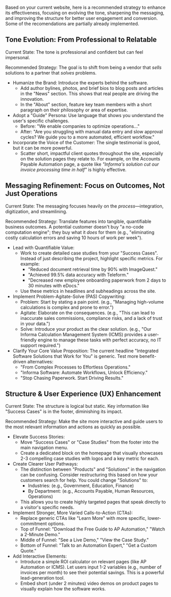 Based on your current website, here is a recommended strategy to enhance its effectiveness, focusing on evolving the tone, sharpening the messaging, and improving the structure for better user engagement and conversion. Some of the recomendations are partially already implemented.

## Tone Evolution: From Professional to Relatable

Current State: The tone is professional and confident but can feel impersonal.

Recommended Strategy:
The goal is to shift from being a vendor that *sells* solutions to a partner that *solves* problems.

* Humanize the Brand: Introduce the experts behind the software.
    * Add author bylines, photos, and brief bios to blog posts and articles in the "News" section. This shows that real people are driving the innovation.
    * In the "About" section, feature key team members with a short paragraph on their philosophy or area of expertise.
* Adopt a "Guide" Persona: Use language that shows you understand the user's specific challenges.
    * Before: "We enable companies to optimize operations..."
    * After: "Are you struggling with manual data entry and slow approval cycles? We guide you to a more automated, efficient workflow."
* Incorporate the Voice of the Customer: The single testimonial is good, but it can be more powerful.
    * Scatter short, impactful client quotes throughout the site, especially on the solution pages they relate to. For example, on the Accounts Payable Automation page, a quote like *"Informa's solution cut our invoice processing time in half"* is highly effective.

## Messaging Refinement: Focus on Outcomes, Not Just Operations

Current State: The messaging focuses heavily on the *process*—integration, digitization, and streamlining.

Recommended Strategy:
Translate features into tangible, quantifiable business outcomes. A potential customer doesn't buy "a no-code computation engine"; they buy what it *does* for them (e.g., "eliminating costly calculation errors and saving 10 hours of work per week").

* Lead with Quantifiable Value:
    * Work to create detailed case studies from your "Success Cases". Instead of just describing the project, highlight specific metrics. For example:
        * "Reduced document retrieval time by 90% with ImageQuest."
        * "Achieved 99.5% data accuracy with Teleform."
        * "Decreased new employee onboarding paperwork from 2 days to 30 minutes with eDocs."
    * Use these metrics in headlines and subheadings across the site.
* Implement Problem-Agitate-Solve (PAS) Copywriting:
    * Problem: Start by stating a pain point. (e.g., "Managing high-volume calculations is complex and prone to error.")
    * Agitate: Elaborate on the consequences. (e.g., "This can lead to inaccurate sales commissions, compliance risks, and a lack of trust in your data.")
    * Solve: Introduce your product as the clear solution. (e.g., "Our Informa Calculation Management System (ICMS) provides a user-friendly engine to manage these tasks with perfect accuracy, no IT support required.")
* Clarify Your Core Value Proposition: The current headline "Integrated Software Solutions that Work for You" is generic. Test more benefit-driven alternatives:
    * "From Complex Processes to Effortless Operations."
    * "Informa Software: Automate Workflows, Unlock Efficiency."
    * "Stop Chasing Paperwork. Start Driving Results."

## Structure & User Experience (UX) Enhancement

Current State: The structure is logical but static. Key information like "Success Cases" is in the footer, diminishing its impact.

Recommended Strategy:
Make the site more interactive and guide users to the most relevant information and actions as quickly as possible.

* Elevate Success Stories:
    * Move "Success Cases" or "Case Studies" from the footer into the main navigation menu.
    * Create a dedicated block on the homepage that visually showcases 2-3 compelling case studies with logos and a key metric for each.
* Create Clearer User Pathways:
    * The distinction between "Products" and "Solutions" in the navigation can be confusing. Consider restructuring this based on how your customers search for help. You could change "Solutions" to:
        * Industries: (e.g., Government, Education, Finance)
        * By Department: (e.g., Accounts Payable, Human Resources, Operations)
    * This allows you to create highly targeted pages that speak directly to a visitor's specific needs.
* Implement Stronger, More Varied Calls-to-Action (CTAs):
    * Replace generic CTAs like "Learn More" with more specific, lower-commitment options.
    * Top of Funnel: "Download the Free Guide to AP Automation," "Watch a 2-Minute Demo."
    * Middle of Funnel: "See a Live Demo," "View the Case Study."
    * Bottom of Funnel: "Talk to an Automation Expert," "Get a Custom Quote."
* Add Interactive Elements:
    * Introduce a simple ROI calculator on relevant pages (like AP Automation or ICMS). Let users input 1-2 variables (e.g., number of invoices per month) to see their potential savings. This is a powerful lead-generation tool.
    * Embed short (under 2 minutes) video demos on product pages to visually explain how the software works.